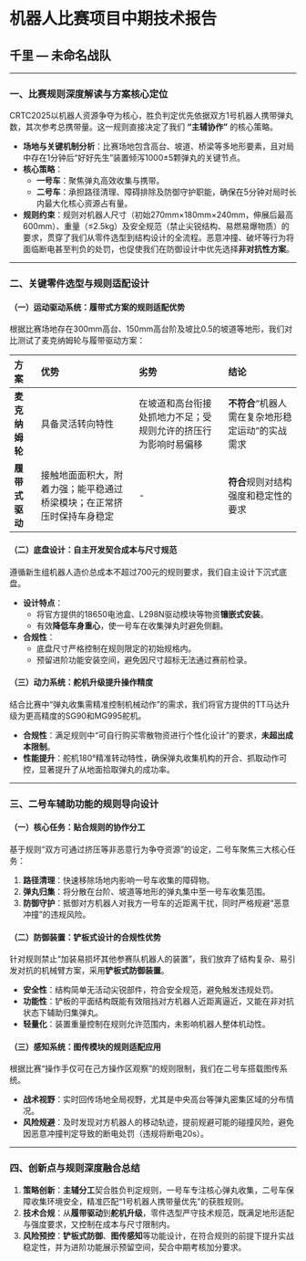 # 机器人比赛项目中期技术报告
## 千里 — 未命名战队

---

### 一、比赛规则深度解读与方案核心定位

CRTC2025以机器人资源争夺为核心，胜负判定优先依据双方1号机器人携带弹丸数，其次参考总携带量。这一规则直接决定了我们 **“主辅协作”** 的核心策略。

- **场地与关键机制分析**：比赛场地包含高台、坡道、桥梁等多地形要素，且对局中存在1分钟后“好好先生”装置倾泻1000±5颗弹丸的关键节点。
- **核心策略**：
    - **一号车**：聚焦弹丸高效收集与携带。
    - **二号车**：承担路径清理、障碍排除及防御守护职能，确保在5分钟对局时长内最大化核心资源占有量。
- **规则约束**：规则对机器人尺寸（初始270mm×180mm×240mm，伸展后最高600mm）、重量（≤2.5kg）及安全规范（禁止尖锐结构、易燃易爆物质）的要求，贯穿了我们从零件选型到结构设计的全流程。恶意冲撞、破坏等行为将面临断电甚至判负的处罚，也促使我们在防御设计中优先选择**非对抗性方案**。

---

### 二、关键零件选型与规则适配设计

#### （一）运动驱动系统：履带式方案的规则适配优势

根据比赛场地存在300mm高台、150mm高台阶及坡比0.5的坡道等地形，我们对比测试了麦克纳姆轮与履带驱动方案：

| 方案 | 优势 | 劣势 | 结论 |
| :--- | :--- | :--- | :--- |
| **麦克纳姆轮** | 具备灵活转向特性 | 在坡道和高台衔接处抓地力不足；受规则允许的挤压行为影响时易偏移 | **不符合**“机器人需在复杂地形稳定运动”的实战需求 |
| **履带式驱动** | 接触地面面积大，附着力强；能平稳通过桥梁模块；在正常挤压时保持车身稳定 | - | **符合**规则对结构强度和稳定性的要求 |

#### （二）底盘设计：自主开发契合成本与尺寸规范

遵循新生组机器人造价总成本不超过700元的规则要求，我们自主设计下沉式底盘。

- **设计特点**：
    - 将官方提供的18650电池盒、L298N驱动模块等物资**镶嵌式安装**。
    - 有效**降低车身重心**，使一号车在收集弹丸时避免侧翻。
- **合规性**：
    - 底盘尺寸严格控制在规则限定的初始规格内。
    - 预留进阶功能安装空间，避免因尺寸超标无法通过赛前检录。

#### （三）动力系统：舵机升级提升操作精度

结合比赛中“弹丸收集需精准控制机械动作”的需求，我们将官方提供的TT马达升级为更高精度的SG90和MG995舵机。

- **合规性**：满足规则中“可自行购买零散物资进行个性化设计”的要求，**未超出成本限制**。
- **性能提升**：舵机180°精准转动特性，确保弹丸收集机构的开合、抓取动作可控，显著提升了从地面拾取弹丸的成功率。

---

### 三、二号车辅助功能的规则导向设计

#### （一）核心任务：贴合规则的协作分工

基于规则“双方可通过挤压等非恶意行为争夺资源”的设定，二号车聚焦三大核心任务：

1.  **路径清理**：快速移除场地内影响一号车收集的障碍物。
2.  **弹丸归集**：将分散在台阶、坡道等地形的弹丸集中至一号车收集范围。
3.  **防御守护**：抵御对方机器人对我方一号车的近距离干扰，同时严格规避“恶意冲撞”的违规风险。

#### （二）防御装置：铲板式设计的合规性优势

针对规则禁止“加装易损坏其他参赛队机器人的装置”，我们放弃了结构复杂、易引发对抗的机械臂方案，采用**铲板式防御装置**。

- **安全性**：结构简单无活动尖锐部件，符合安全规范，避免触发违规处罚。
- **功能性**：铲板的平面结构既能有效阻挡对方机器人近距离逼近，又能在非对抗状态下辅助归集弹丸。
- **轻量化**：装置重量控制在规则允许范围内，未影响机器人整体机动性。

#### （三）感知系统：图传模块的规则适配应用

根据比赛“操作手仅可在己方操作区观察”的规则限制，我们在二号车搭载图传系统。

- **战术视野**：实时回传场地全局视野，尤其是中央高台等弹丸密集区域的分布情况。
- **风险规避**：及时发现对方机器人的移动轨迹，提前规避可能的碰撞风险，避免因恶意冲撞判定导致的断电处罚（违规将断电20s）。

---

### 四、创新点与规则深度融合总结

1.  **策略创新**：**主辅分工**契合胜负判定规则，一号车专注核心弹丸收集，二号车保障收集环境安全，精准匹配“1号机器人携带量优先”的获胜规则。
2.  **技术合规**：从**履带驱动**到**舵机升级**，零件选型严守技术规范，既满足地形适配与强度要求，又控制在成本与尺寸限制内。
3.  **风险预控**：**铲板式防御**、**图传感知**等功能设计，在符合规则的前提下提升实战稳定性，并为进阶功能展示预留空间，契合中期考核加分要求。

